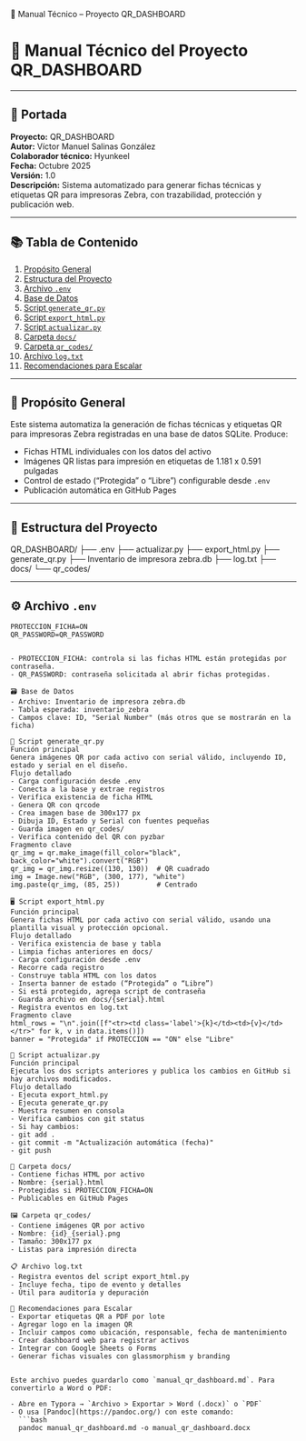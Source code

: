 📘 Manual Técnico – Proyecto QR_DASHBOARD
# 📘 Manual Técnico del Proyecto QR_DASHBOARD

---

## 🧾 Portada

**Proyecto:** QR_DASHBOARD  
**Autor:** Víctor Manuel Salinas González  
**Colaborador técnico:** Hyunkeel  
**Fecha:** Octubre 2025  
**Versión:** 1.0  
**Descripción:** Sistema automatizado para generar fichas técnicas y etiquetas QR para impresoras Zebra, con trazabilidad, protección y publicación web.

---

## 📚 Tabla de Contenido

1. [Propósito General](#propósito-general)  
2. [Estructura del Proyecto](#estructura-del-proyecto)  
3. [Archivo `.env`](#archivo-env)  
4. [Base de Datos](#base-de-datos)  
5. [Script `generate_qr.py`](#script-generate_qrpy)  
6. [Script `export_html.py`](#script-export_htmlpy)  
7. [Script `actualizar.py`](#script-actualizarpy)  
8. [Carpeta `docs/`](#carpeta-docs)  
9. [Carpeta `qr_codes/`](#carpeta-qr_codes)  
10. [Archivo `log.txt`](#archivo-logtxt)  
11. [Recomendaciones para Escalar](#recomendaciones-para-escalar)

---

## 🎯 Propósito General

Este sistema automatiza la generación de fichas técnicas y etiquetas QR para impresoras Zebra registradas en una base de datos SQLite. Produce:

- Fichas HTML individuales con los datos del activo
- Imágenes QR listas para impresión en etiquetas de 1.181 x 0.591 pulgadas
- Control de estado (“Protegida” o “Libre”) configurable desde `.env`
- Publicación automática en GitHub Pages

---

## 📁 Estructura del Proyecto

QR_DASHBOARD/ 
├── .env 
├── actualizar.py 
├── export_html.py 
├── generate_qr.py 
├── Inventario de impresora zebra.db 
├── log.txt 
├── docs/ 
└── qr_codes/

---

## ⚙️ Archivo `.env`

```env
PROTECCION_FICHA=ON
QR_PASSWORD=QR_PASSWORD


- PROTECCION_FICHA: controla si las fichas HTML están protegidas por contraseña.
- QR_PASSWORD: contraseña solicitada al abrir fichas protegidas.

🗃️ Base de Datos
- Archivo: Inventario de impresora zebra.db
- Tabla esperada: inventario_zebra
- Campos clave: ID, "Serial Number" (más otros que se mostrarán en la ficha)

🧠 Script generate_qr.py
Función principal
Genera imágenes QR por cada activo con serial válido, incluyendo ID, estado y serial en el diseño.
Flujo detallado
- Carga configuración desde .env
- Conecta a la base y extrae registros
- Verifica existencia de ficha HTML
- Genera QR con qrcode
- Crea imagen base de 300x177 px
- Dibuja ID, Estado y Serial con fuentes pequeñas
- Guarda imagen en qr_codes/
- Verifica contenido del QR con pyzbar
Fragmento clave
qr_img = qr.make_image(fill_color="black", back_color="white").convert("RGB")
qr_img = qr_img.resize((130, 130))  # QR cuadrado
img = Image.new("RGB", (300, 177), "white")
img.paste(qr_img, (85, 25))         # Centrado

🖥️ Script export_html.py
Función principal
Genera fichas HTML por cada activo con serial válido, usando una plantilla visual y protección opcional.
Flujo detallado
- Verifica existencia de base y tabla
- Limpia fichas anteriores en docs/
- Carga configuración desde .env
- Recorre cada registro
- Construye tabla HTML con los datos
- Inserta banner de estado (“Protegida” o “Libre”)
- Si está protegido, agrega script de contraseña
- Guarda archivo en docs/{serial}.html
- Registra eventos en log.txt
Fragmento clave
html_rows = "\n".join([f"<tr><td class='label'>{k}</td><td>{v}</td></tr>" for k, v in data.items()])
banner = "Protegida" if PROTECCION == "ON" else "Libre"

🔄 Script actualizar.py
Función principal
Ejecuta los dos scripts anteriores y publica los cambios en GitHub si hay archivos modificados.
Flujo detallado
- Ejecuta export_html.py
- Ejecuta generate_qr.py
- Muestra resumen en consola
- Verifica cambios con git status
- Si hay cambios:
- git add .
- git commit -m "Actualización automática (fecha)"
- git push

📂 Carpeta docs/
- Contiene fichas HTML por activo
- Nombre: {serial}.html
- Protegidas si PROTECCION_FICHA=ON
- Publicables en GitHub Pages

🖼️ Carpeta qr_codes/
- Contiene imágenes QR por activo
- Nombre: {id}_{serial}.png
- Tamaño: 300x177 px
- Listas para impresión directa

📋 Archivo log.txt
- Registra eventos del script export_html.py
- Incluye fecha, tipo de evento y detalles
- Útil para auditoría y depuración

🚀 Recomendaciones para Escalar
- Exportar etiquetas QR a PDF por lote
- Agregar logo en la imagen QR
- Incluir campos como ubicación, responsable, fecha de mantenimiento
- Crear dashboard web para registrar activos
- Integrar con Google Sheets o Forms
- Generar fichas visuales con glassmorphism y branding


Este archivo puedes guardarlo como `manual_qr_dashboard.md`. Para convertirlo a Word o PDF:

- Abre en Typora → `Archivo > Exportar > Word (.docx)` o `PDF`
- O usa [Pandoc](https://pandoc.org/) con este comando:
  ```bash
  pandoc manual_qr_dashboard.md -o manual_qr_dashboard.docx



